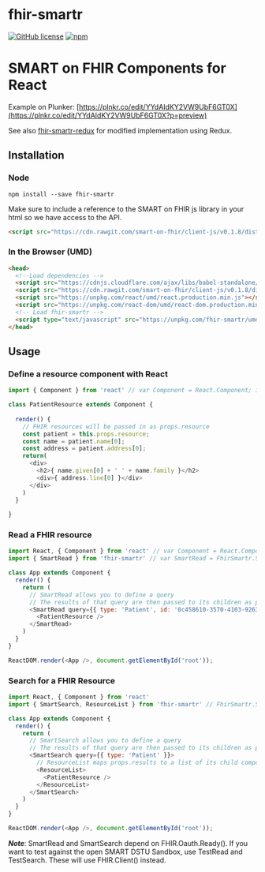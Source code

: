 # fhir-smartr

[![GitHub license](https://img.shields.io/badge/license-MIT-blue.svg)](https://github.com/DLSNNG/fhir-smartr/blob/master/LICENSE)
[![npm](https://img.shields.io/npm/v/npm.svg)](https://www.npmjs.com/package/fhir-smartr)

# SMART on FHIR Components for React
Example on Plunker: [https://plnkr.co/edit/YYdAIdKY2VW9UbF6GT0X](https://plnkr.co/edit/YYdAIdKY2VW9UbF6GT0X?p=preview)

See also [fhir-smartr-redux](https://github.com/DLSNNG/fhir-smartr-redux) for modified implementation using Redux.

## Installation
### Node
```
npm install --save fhir-smartr
```
Make sure to include a reference to the SMART on FHIR js library in your html so we have access to the API.
```html
<script src="https://cdn.rawgit.com/smart-on-fhir/client-js/v0.1.8/dist/fhir-client.js"></script>
```

### In the Browser (UMD)
```html
<head>
  <!--Load dependencies -->
  <script src="https://cdnjs.cloudflare.com/ajax/libs/babel-standalone/6.26.0/babel.min.js"></script>
  <script src="https://cdn.rawgit.com/smart-on-fhir/client-js/v0.1.8/dist/fhir-client.js"></script>
  <script src="https://unpkg.com/react/umd/react.production.min.js"></script>
  <script src="https://unpkg.com/react-dom/umd/react-dom.production.min.js"></script>
  <!-- Load fhir-smartr -->
  <script type="text/javascript" src="https://unpkg.com/fhir-smartr/umd/fhir-smartr.min.js"></script>
</head>
```

## Usage
### Define a resource component with React
```javascript
import { Component } from 'react' // var Component = React.Component; in browser

class PatientResource extends Component {
  
  render() {
    // FHIR resources will be passed in as props.resource
    const patient = this.props.resource;
    const name = patient.name[0];
    const address = patient.address[0];
    return(
      <div>
        <h2>{ name.given[0] + ' ' + name.family }</h2>
        <div>{ address.line[0] }</div>
      </div>
    )
  }
  
}
```

### Read a FHIR resource
```javascript
import React, { Component } from 'react' // var Component = React.Component; in browser
import { SmartRead } from 'fhir-smartr' // var SmartRead = FhirSmartr.SmartRead in browser

class App extends Component {
  render() {
    return (
      // SmartRead allows you to define a query
      // The results of that query are then passed to its children as props.resource
      <SmartRead query={{ type: 'Patient', id: '0c458610-3570-4103-9263-ab84fbff6f0c'}}>
        <PatientResource />
      </SmartRead>
    )
  }
}

ReactDOM.render(<App />, document.getElementById('root'));
```

### Search for a FHIR Resource
```javascript
import React, { Component } from 'react'
import { SmartSearch, ResourceList } from 'fhir-smartr' // FhirSmartr.SmartSearch and FhirSmartr.ResourceList in browser

class App extends Component {
  render() {
    return (
      // SmartSearch allows you to define a query
      // The results of that query are then passed to its children as props.results
      <SmartSearch query={{ type: 'Patient' }}>
        // ResourceList maps props.results to a list of its child components 
        <ResourceList>
          <PatientResource />
        </ResourceList>
      </SmartSearch>
    )
  }
}

ReactDOM.render(<App />, document.getElementById('root'));
```
**_Note_**: SmartRead and SmartSearch depend on FHIR.Oauth.Ready(). If you want to test against the open SMART DSTU Sandbox, use TestRead and TestSearch. These will use FHIR.Client() instead.

[build-badge]: https://img.shields.io/travis/user/repo/master.png?style=flat-square
[build]: https://travis-ci.org/user/repo

[npm-badge]: https://img.shields.io/npm/v/npm-package.png?style=flat-square
[npm]: https://www.npmjs.org/package/npm-package

[coveralls-badge]: https://img.shields.io/coveralls/user/repo/master.png?style=flat-square
[coveralls]: https://coveralls.io/github/user/repo
